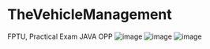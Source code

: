 # TheVehicleManagement
FPTU, Practical Exam JAVA OPP
![image](https://user-images.githubusercontent.com/87649070/139624775-9b3c220b-7384-4e4f-b561-84a089d4c209.png)
![image](https://user-images.githubusercontent.com/87649070/139624790-c4676343-4688-458d-bb20-b3b0483dcafa.png)
![image](https://user-images.githubusercontent.com/87649070/139624796-60db17d6-cabe-4cea-9f9d-9b105743bf30.png)
